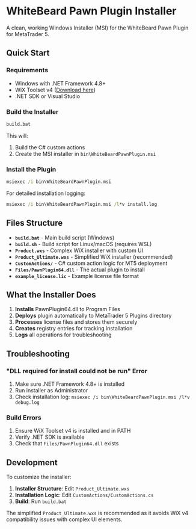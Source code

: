 # WhiteBeard Pawn Plugin Installer

A clean, working Windows Installer (MSI) for the WhiteBeard Pawn Plugin for MetaTrader 5.

## Quick Start

### Requirements
- Windows with .NET Framework 4.8+
- WiX Toolset v4 ([Download here](https://github.com/wixtoolset/wix4/releases))
- .NET SDK or Visual Studio

### Build the Installer

```cmd
build.bat
```

This will:
1. Build the C# custom actions
2. Create the MSI installer in `bin\WhiteBeardPawnPlugin.msi`

### Install the Plugin

```cmd
msiexec /i bin\WhiteBeardPawnPlugin.msi
```

For detailed installation logging:
```cmd
msiexec /i bin\WhiteBeardPawnPlugin.msi /l*v install.log
```

## Files Structure

- **`build.bat`** - Main build script (Windows)
- **`build.sh`** - Build script for Linux/macOS (requires WSL)
- **`Product.wxs`** - Complex WiX installer with custom UI
- **`Product_Ultimate.wxs`** - Simplified WiX installer (recommended)
- **`CustomActions/`** - C# custom action logic for MT5 deployment
- **`Files/PawnPlugin64.dll`** - The actual plugin to install
- **`example_license.lic`** - Example license file format

## What the Installer Does

1. **Installs** PawnPlugin64.dll to Program Files
2. **Deploys** plugin automatically to MetaTrader 5 Plugins directory
3. **Processes** license files and stores them securely
4. **Creates** registry entries for tracking installation
5. **Logs** all operations for troubleshooting

## Troubleshooting

### "DLL required for install could not be run" Error
1. Make sure .NET Framework 4.8+ is installed
2. Run installer as Administrator
3. Check installation log: `msiexec /i bin\WhiteBeardPawnPlugin.msi /l*v debug.log`

### Build Errors
1. Ensure WiX Toolset v4 is installed and in PATH
2. Verify .NET SDK is available
3. Check that `Files/PawnPlugin64.dll` exists

## Development

To customize the installer:
1. **Installer Structure**: Edit `Product_Ultimate.wxs`
2. **Installation Logic**: Edit `CustomActions/CustomActions.cs`
3. **Build**: Run `build.bat`

The simplified `Product_Ultimate.wxs` is recommended as it avoids WiX v4 compatibility issues with complex UI elements.
